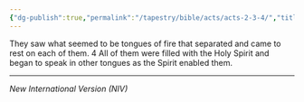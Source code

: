 ```yaml
---
{"dg-publish":true,"permalink":"/tapestry/bible/acts/acts-2-3-4/","title":"Acts 2:3-4","hide":true,"tags":["bible-verse"],"dgHomeLink":true,"dgShowLocalGraph":true,"dgEnableSearch":true}
---
```



They saw what seemed to be tongues of fire that separated and came to rest on each of them. 4 All of them were filled with the Holy Spirit and began to speak in other tongues as the Spirit enabled them.

---
*New International Version (NIV)*